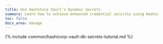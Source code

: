 ```yaml
---
title: Use HashiCorp Vault's Dynamic Secrets
summary: Learn how to achieve enhanced credential security using HashiCorp Vault's Dynamic Secrets functionality.
toc: false
docs_area: manage
---
```


{% include common/hashicorp-vault-db-secrets-tutorial.md %}
